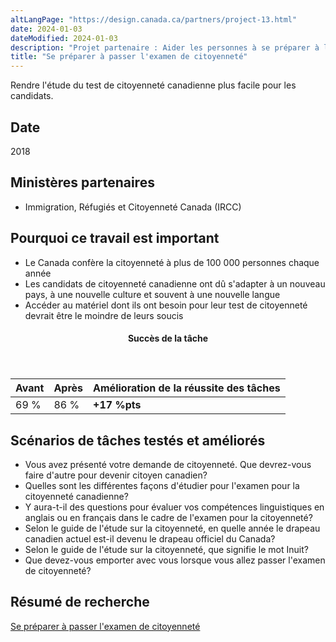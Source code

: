 ```yaml
---
altLangPage: "https://design.canada.ca/partners/project-13.html"
date: 2024-01-03
dateModified: 2024-01-03
description: "Projet partenaire : Aider les personnes à se préparer à l’examen pour la citoyenneté canadienne."
title: "Se préparer à passer l'examen de citoyenneté"
---
```

<p>Rendre l'étude du test de citoyenneté canadienne plus facile pour les candidats.</p>
<h2>Date</h2>
<p>2018</p>
<h2>Ministères partenaires</h2>
<ul>
  <li>Immigration, Réfugiés et Citoyenneté Canada (IRCC)</li>
</ul>
<h2>Pourquoi ce travail est important</h2>
<ul class="lst-spcd">
  <li>Le Canada confère la citoyenneté à plus de 100&nbsp;000 personnes chaque année</li>
  <li>Les candidats de citoyenneté canadienne ont dû s'adapter à un nouveau pays, à une nouvelle culture et souvent à une nouvelle langue</li>
  <li>Accéder au matériel dont ils ont besoin pour leur test de citoyenneté devrait être le moindre de leurs soucis</li>
</ul>
<div class="row mrgn-tp-lg mrgn-bttm-lg">
  <div class="col-md-8">
    <div class="panel panel-success">
      <header class="panel-heading">
        <h4 class="panel-title text-center">Succès de la tâche</h4>
      </header>
      <table class="table">
        <thead>
          <tr style="">
            <th scope="col" class="col-md-3">Avant</th>
            <th scope="col" class="col-md-3">Après</th>
            <th scope="col" class="col-md-6">Amélioration de la réussite des tâches</th>
          </tr>
        </thead>
        <tbody>
          <tr>
            <td class="table-smnum">69&nbsp;%</td>
            <td class="table-smnum">86&nbsp;%</td>
            <td class="table-smnum"><span class="text-success"><strong>+17&nbsp;%pts</strong></span></td>
          </tr>
        </tbody>
      </table>
    </div>
  </div>
</div>
<h2>Scénarios de tâches testés et améliorés</h2>
<ul class="lst-spcd">
  <li>Vous avez présenté votre demande de citoyenneté. Que devrez-vous faire d'autre pour devenir citoyen canadien?</li>
    <li>Quelles sont les différentes façons d'étudier pour l'examen pour la citoyenneté canadienne?</li>
    <li>Y aura-t-il des questions pour évaluer vos compétences linguistiques en anglais ou en français dans le cadre de l'examen pour la citoyenneté?</li>
    <li>Selon le guide de l'étude sur la citoyenneté, en quelle année le drapeau canadien actuel est-il devenu le drapeau officiel du Canada?</li>
    <li>Selon le guide de l'étude sur la citoyenneté, que signifie le mot Inuit?</li>
    <li>Que devez-vous emporter avec vous lorsque vous allez passer l'examen de citoyenneté?</li>
</ul>
<h2>Résumé de recherche</h2>
<p><a href="https://conception.canada.ca/resumes-recherche/examen-citoyennete-resume-recherche.html">Se préparer à passer l'examen de citoyenneté</a></p>
